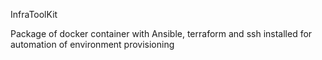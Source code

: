 InfraToolKit

Package of docker container with Ansible, terraform and ssh installed for automation of environment provisioning
